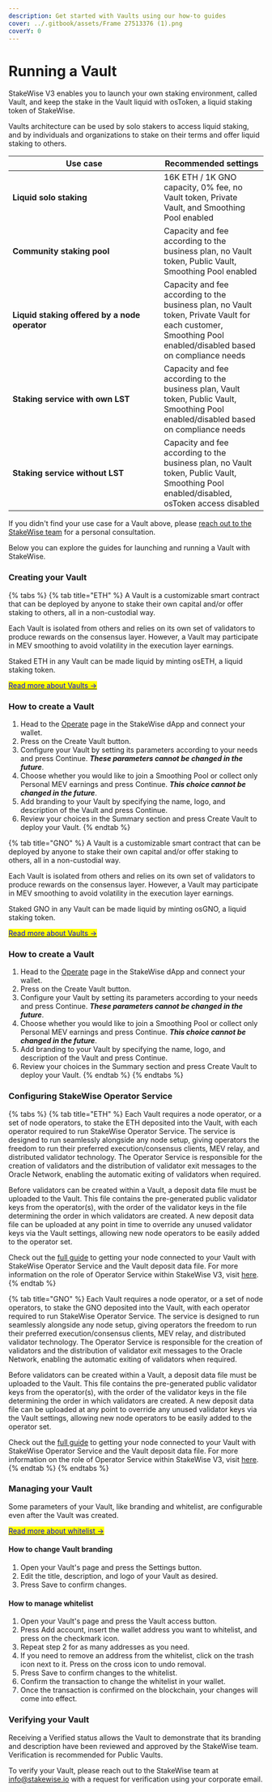 ```yaml
---
description: Get started with Vaults using our how-to guides
cover: ../.gitbook/assets/Frame 27513376 (1).png
coverY: 0
---
```


# Running a Vault

StakeWise V3 enables you to launch your own staking environment, called Vault, and keep the stake in the Vault liquid with osToken, a liquid staking token of StakeWise.

Vaults architecture can be used by solo stakers to access liquid staking, and by individuals and organizations to stake on their terms and offer liquid staking to others.

<table><thead><tr><th width="283">Use case</th><th>Recommended settings</th></tr></thead><tbody><tr><td><strong>Liquid solo staking</strong></td><td>16K ETH / 1K GNO capacity, 0% fee, no Vault token, Private Vault, and Smoothing Pool enabled</td></tr><tr><td><strong>Community staking pool</strong> </td><td>Capacity and fee according to the business plan, no Vault token, Public Vault, Smoothing Pool enabled</td></tr><tr><td><strong>Liquid staking offered by a node operator</strong></td><td>Capacity and fee according to the business plan, no Vault token, Private Vault for each customer, Smoothing Pool enabled/disabled based on compliance needs</td></tr><tr><td><strong>Staking service with own LST</strong></td><td>Capacity and fee according to the business plan, Vault token, Public Vault, Smoothing Pool enabled/disabled based on compliance needs</td></tr><tr><td><strong>Staking service without LST</strong></td><td>Capacity and fee according to the business plan, no Vault token, Public Vault, Smoothing Pool enabled/disabled, osToken access disabled</td></tr></tbody></table>

If you didn't find your use case for a Vault above, please [reach out to the StakeWise team](mailto:info@stakewise.io) for a personal consultation.&#x20;

Below you can explore the guides for launching and running a Vault with StakeWise.&#x20;

### Creating your Vault

{% tabs %}
{% tab title="ETH" %}
A Vault is a customizable smart contract that can be deployed by anyone to stake their own capital and/or offer staking to others, all in a non-custodial way.&#x20;

Each Vault is isolated from others and relies on its own set of validators to produce rewards on the consensus layer. However, a Vault may participate in MEV smoothing to avoid volatility in the execution layer earnings.&#x20;

Staked ETH in any Vault can be made liquid by minting osETH, a liquid staking token.

[<mark style="color:blue;">Read more about Vaults -></mark>](../protocol-overview-in-depth/vaults.md)&#x20;

### How to create a Vault&#x20;

1. Head to the [Operate](https://app.stakewise.io/operate) page in the StakeWise dApp and connect your wallet.
2. Press on the Create Vault button.
3. Configure your Vault by setting its parameters according to your needs and press Continue. _**These parameters cannot be changed in the future**_.
4. Choose whether you would like to join a Smoothing Pool or collect only Personal MEV earnings and press Continue. _**This choice cannot be changed in the future**_.
5. Add branding to your Vault by specifying the name, logo, and description of the Vault and press Continue.
6. Review your choices in the Summary section and press Create Vault to deploy your Vault.
{% endtab %}

{% tab title="GNO" %}
A Vault is a customizable smart contract that can be deployed by anyone to stake their own capital and/or offer staking to others, all in a non-custodial way.&#x20;

Each Vault is isolated from others and relies on its own set of validators to produce rewards on the consensus layer. However, a Vault may participate in MEV smoothing to avoid volatility in the execution layer earnings.&#x20;

Staked GNO in any Vault can be made liquid by minting osGNO, a liquid staking token.

[<mark style="color:blue;">Read more about Vaults -></mark>](../protocol-overview-in-depth/vaults.md)&#x20;

### How to create a Vault&#x20;

1. Head to the [Operate](https://app.stakewise.io/operate?networkId=gnosis) page in the StakeWise dApp and connect your wallet.
2. Press on the Create Vault button.
3. Configure your Vault by setting its parameters according to your needs and press Continue. _**These parameters cannot be changed in the future**_.
4. Choose whether you would like to join a Smoothing Pool or collect only Personal MEV earnings and press Continue. _**This choice cannot be changed in the future**_.
5. Add branding to your Vault by specifying the name, logo, and description of the Vault and press Continue.
6. Review your choices in the Summary section and press Create Vault to deploy your Vault.
{% endtab %}
{% endtabs %}

### Configuring StakeWise Operator Service

{% tabs %}
{% tab title="ETH" %}
Each Vault requires a node operator, or a set of node operators, to stake the ETH deposited into the Vault, with each operator required to run StakeWise Operator Service. The service is designed to run seamlessly alongside any node setup, giving operators the freedom to run their preferred execution/consensus clients, MEV relay, and distributed validator technology. The Operator Service is responsible for the creation of validators and the distribution of validator exit messages to the Oracle Network, enabling the automatic exiting of validators when required.

Before validators can be created within a Vault, a deposit data file must be uploaded to the Vault. This file contains the pre-generated public validator keys from the operator(s), with the order of the validator keys in the file determining the order in which validators are created. A new deposit data file can be uploaded at any point in time to override any unused validator keys via the Vault settings, allowing new node operators to be easily added to the operator set.&#x20;

Check out the [full guide](https://docs.stakewise.io/for-operators/operator-service) to getting your node connected to your Vault with StakeWise Operator Service and the Vault deposit data file. For more information on the role of Operator Service within StakeWise V3, visit [here](../protocol-overview-in-depth/vaults.md#stakewise-operator-service).
{% endtab %}

{% tab title="GNO" %}
Each Vault requires a node operator, or a set of node operators, to stake the GNO deposited into the Vault, with each operator required to run StakeWise Operator Service. The service is designed to run seamlessly alongside any node setup, giving operators the freedom to run their preferred execution/consensus clients, MEV relay, and distributed validator technology. The Operator Service is responsible for the creation of validators and the distribution of validator exit messages to the Oracle Network, enabling the automatic exiting of validators when required.

Before validators can be created within a Vault, a deposit data file must be uploaded to the Vault. This file contains the pre-generated public validator keys from the operator(s), with the order of the validator keys in the file determining the order in which validators are created. A new deposit data file can be uploaded at any point to override any unused validator keys via the Vault settings, allowing new node operators to be easily added to the operator set.&#x20;

Check out the [full guide](https://docs.stakewise.io/for-operators/operator-service) to getting your node connected to your Vault with StakeWise Operator Service and the Vault deposit data file. For more information on the role of Operator Service within StakeWise V3, visit [here](../protocol-overview-in-depth/vaults.md#stakewise-operator-service).
{% endtab %}
{% endtabs %}

### Managing your Vault

Some parameters of your Vault, like branding and whitelist, are configurable even after the Vault was created.&#x20;

[<mark style="color:blue;">Read more about whitelist -></mark>](../protocol-overview-in-depth/vaults.md#whitelist)&#x20;

#### **How to change Vault branding**

1. Open your Vault's page and press the Settings button.
2. Edit the title, description, and logo of your Vault as desired.
3. Press Save to confirm changes.

#### How to manage whitelist

1. Open your Vault's page and press the Vault access button.
2. Press Add account, insert the wallet address you want to whitelist, and press on the checkmark icon.
3. Repeat step 2 for as many addresses as you need.
4. If you need to remove an address from the whitelist, click on the trash icon next to it. Press on the cross icon to undo removal.&#x20;
5. Press Save to confirm changes to the whitelist.
6. Confirm the transaction to change the whitelist in your wallet.&#x20;
7. Once the transaction is confirmed on the blockchain, your changes will come into effect.

### Verifying your Vault

Receiving a Verified status allows the Vault to demonstrate that its branding and description have been reviewed and approved by the StakeWise team. Verification is recommended for Public Vaults.

To verify your Vault, please reach out to the StakeWise team at info@stakewise.io with a request for verification using your corporate email.
